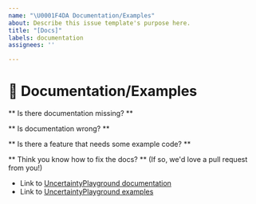 ```yaml
---
name: "\U0001F4DA Documentation/Examples"
about: Describe this issue template's purpose here.
title: "[Docs]"
labels: documentation
assignees: ''

---
```


# 📝 Documentation/Examples

** Is there documentation missing? **
<!-- Let us know what modules have missing or incomplete documentation -->

** Is documentation wrong? **
<!-- Let us know if you find a mistake in the documentation! -->

** Is there a feature that needs some example code? **
<!-- Let us know if we're missing any example notebooks -->

** Think you know how to fix the docs? ** (If so, we'd love a pull request from you!)

- Link to [UncertaintyPlayground documentation](https://unco3892.github.io/UncertaintyPlayground/)
- Link to [UncertaintyPlayground examples](https://unco3892.github.io/UncertaintyPlayground/usage/)
